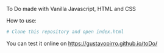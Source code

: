 To Do made with Vanilla Javascript, HTML and CSS

How to use:
```bash
# Clone this repository and open index.html
```

 You can test it online on https://gustavopirro.github.io/toDo/
